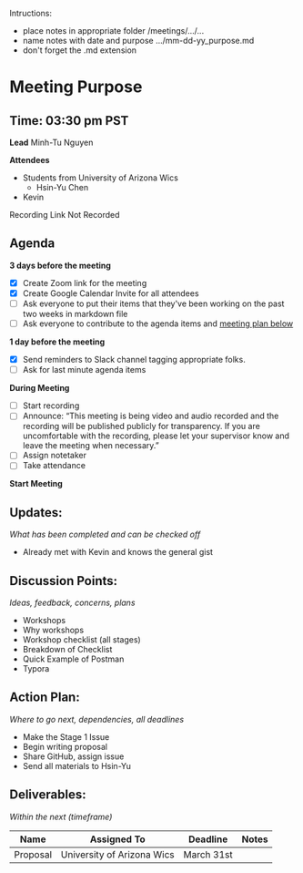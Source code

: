 Intructions:

* place notes in appropriate folder /meetings/.../...
* name notes with date and purpose .../mm-dd-yy_purpose.md
* don't forget the .md extension

# Meeting Purpose

## Time: 03:30 pm PST

**Lead**
Minh-Tu Nguyen

**Attendees**

* Students from University of Arizona Wics
  * Hsin-Yu Chen
* Kevin

Recording Link 
Not Recorded

## Agenda

**3 days before the meeting**

- [x] Create Zoom link for the meeting
- [x] Create Google Calendar Invite for all attendees
- [ ] Ask everyone to put their items that they've been working on the past two weeks in markdown file
- [ ] Ask everyone to contribute to the agenda items and [meeting plan below](https://github.com/shreyagupta98/people/blob/master/meeting_template.md#updates)

**1 day before the meeting**

- [x] Send reminders to Slack channel tagging appropriate folks. 
- [ ] Ask for last minute agenda items

**During Meeting**

- [ ] Start recording
- [ ] Announce:
  “This meeting is being video and audio recorded and the recording will be published publicly for transparency. If you are uncomfortable with the recording, please let your supervisor know and leave the meeting when necessary.”
- [ ] Assign notetaker
- [ ] Take attendance

**Start Meeting**

## Updates:

*What has been completed and can be checked off*

* Already met with Kevin and knows the general gist 

## Discussion Points:

*Ideas, feedback, concerns, plans*

* Workshops
* Why workshops
* Workshop checklist (all stages)
* Breakdown of Checklist
* Quick Example of Postman
* Typora

## Action Plan:

*Where to go next, dependencies, all deadlines*

* Make the Stage 1 Issue
* Begin writing proposal
* Share GitHub, assign issue
* Send all materials to Hsin-Yu

## Deliverables:

*Within the next (timeframe)*

| Name     | Assigned To                | Deadline   | Notes |
| -------- | -------------------------- | ---------- | ----- |
| Proposal | University of Arizona Wics | March 31st |       |